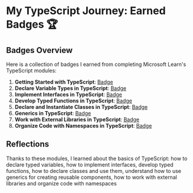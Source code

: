 # My TypeScript Journey: Earned Badges 🏆

## Badges Overview

Here is a collection of badges I earned from completing Microsoft Learn's TypeScript modules:

1. **Getting Started with TypeScript**: [Badge](https://learn.microsoft.com/en-us/users/51559115/achievements/vky8cx5m)
2. **Declare Variable Types in TypeScript**: [Badge](https://learn.microsoft.com/en-us/users/51559115/achievements/24xx2nqv)
3. **Implement Interfaces in TypeScript**: [Badge](https://learn.microsoft.com/en-us/users/51559115/achievements/n793bmxf)
4. **Develop Typed Functions in TypeScript**: [Badge](https://learn.microsoft.com/en-us/users/51559115/achievements/9ns9sq4u)
5. **Declare and Instantiate Classes in TypeScript**: [Badge](https://learn.microsoft.com/en-us/users/51559115/achievements/cwsnpjh9)
6. **Generics in TypeScript**: [Badge](https://learn.microsoft.com/en-us/users/51559115/achievements/ejz5de6p)
7. **Work with External Libraries in TypeScript**: [Badge](https://learn.microsoft.com/en-us/users/51559115/achievements/hy64tcm8)
8. **Organize Code with Namespaces in TypeScript**: [Badge](https://learn.microsoft.com/en-us/users/51559115/achievements/24y9q7av)

## Reflections

Thanks to these modules, I learned about the basics of TypeScript: how to declare typed variables, how to implement interfaces,  develop typed functions, how to declare classes and use them, understand how to use generics for creating reusable components, how to work with external libraries and organize code with namespaces
